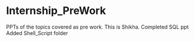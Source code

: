 # Internship_PreWork
PPTs of the topics covered as pre work.
This is Shikha.
Completed SQL ppt
Added Shell_Script folder
